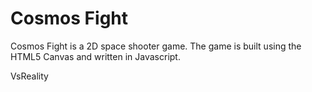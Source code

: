 Cosmos Fight
============

Cosmos Fight is a 2D space shooter game. The game is built using the HTML5 Canvas and written in Javascript.

VsReality
